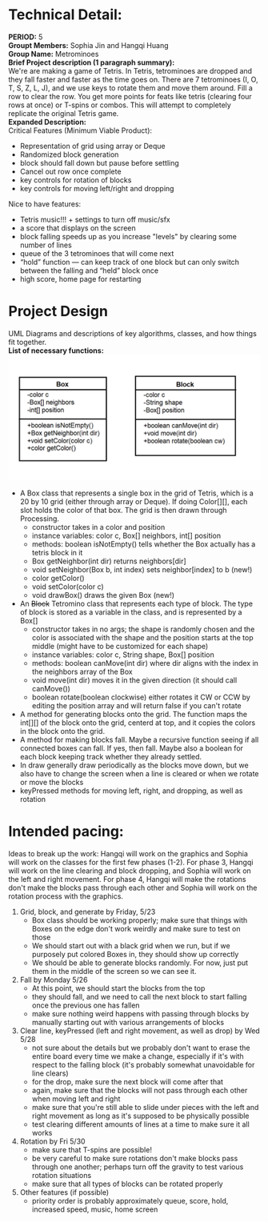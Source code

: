 
# Technical Detail:

**PERIOD:** 5\
**Groupt Members:** Sophia Jin and Hangqi Huang\
**Group Name:** Metrominoes \
**Brief Project description (1 paragraph summary):**\
We're are making a game of Tetris. In Tetris, tetrominoes are dropped and they fall faster and faster as the time goes on. There are 7 tetrominoes (I, O, T, S, Z, L, J), and we use keys to rotate them and move them around. Fill a row to clear the row. You get more points for feats like tetris (clearing four rows at once) or T-spins or combos. This will attempt to completely replicate the original Tetris game.\
**Expanded Description:**\
Critical Features (Minimum Viable Product):
- Representation of grid using array or Deque
- Randomized block generation
- block should fall down but pause before settling
- Cancel out row once complete
- key controls for rotation of blocks
- key controls for moving left/right and dropping

Nice to have features:
- Tetris music!!! + settings to turn off music/sfx
- a score that displays on the screen
- block falling speeds up as you increase "levels" by clearing some number of lines
- queue of the 3 tetrominoes that will come next
- “hold” function — can keep track of one block but can only switch between the falling and “held” block once
- high score, home page for restarting

     
# Project Design

UML Diagrams and descriptions of key algorithms, classes, and how things fit together.\
**List of necessary functions:**
![Alt text](umldiagram.png?raw=true "Title" ) 
- A Box class that represents a single box in the grid of Tetris, which is a 20 by 10 grid (either through array or Deque). If doing Color[][], each slot holds the color of that box. The grid is then drawn through Processing.
     - constructor takes in a color and position
     - instance variables: color c, Box[] neighbors, int[] position
     - methods: boolean isNotEmpty() tells whether the Box actually has a tetris block in it
     - Box getNeighbor(int dir) returns neighbors[dir]
     - void setNeighbor(Box b, int index) sets neighbor[index] to b (new!) 
     - color getColor()
     - void setColor(color c)
     - void drawBox() draws the given Box (new!)
- An ~~Block~~ Tetromino class that represents each type of block. The type of block is stored as a variable in the class, and is represented by a Box[]
     - constructor takes in no args; the shape is randomly chosen and the color is associated with the shape and the position starts at the top middle (might have to be customized for each shape)
     - instance variables: color c, String shape, Box[] position 
     - methods: boolean canMove(int dir) where dir aligns with the index in the neighbors array of the Box
     - void move(int dir) moves it in the given direction (it should call canMove())
     - boolean rotate(boolean clockwise) either rotates it CW or CCW by editing the position array and will return false if you can't rotate
- A method for generating blocks onto the grid. The function maps the int[][] of the block onto the grid, centerd at top, and it copies the colors in the block onto the grid.
- A method for making blocks fall. Maybe a recursive function seeing if all connected boxes can fall. If yes, then fall. Maybe also a boolean for each block keeping track whether they already settled.
- In draw generally draw periodically as the blocks move down, but we also have to change the screen when a line is cleared or when we rotate or move the blocks
- keyPressed methods for moving left, right, and dropping, as well as rotation


    
# Intended pacing:
Ideas to break up the work: Hangqi will work on the graphics and Sophia will work on the classes for the first few phases (1-2). For phase 3, Hangqi will work on the line clearing and block dropping, and Sophia will work on the left and right movement. For phase 4, Hangqi will make the rotations don't make the blocks pass through each other and Sophia will work on the rotation process with the graphics.
1. Grid, block, and generate by Friday, 5/23
     - Box class should be working properly; make sure that things with Boxes on the edge don't work weirdly and make sure to test on those
     - We should start out with a black grid when we run, but if we purposely put colored Boxes in, they should show up correctly
     - We should be able to generate blocks randomly. For now, just put them in the middle of the screen so we can see it.
2. Fall by Monday 5/26
     - At this point, we should start the blocks from the top
     - they should fall, and we need to call the next block to start falling once the previous one has fallen
     - make sure nothing weird happens with passing through blocks by manually starting out with various arrangements of blocks
3. Clear line, keyPressed (left and right movement, as well as drop) by Wed 5/28
    - not sure about the details but we probably don't want to erase the entire board every time we make a change, especially if it's with respect to the falling block (it's probably somewhat unavoidable for line clears)
    - for the drop, make sure the next block will come after that
    - again, make sure that the blocks will not pass through each other when moving left and right
    - make sure that you're still able to slide under pieces with the left and right movement as long as it's supposed to be physically possible
    - test clearing different amounts of lines at a time to make sure it all works
4. Rotation by Fri 5/30
    - make sure that T-spins are possible!
    - be very careful to make sure rotations don't make blocks pass through one another; perhaps turn off the gravity to test various rotation situations
    - make sure that all types of blocks can be rotated properly
5. Other features (if possible)
   - priority order is probably approximately queue, score, hold, increased speed, music, home screen

